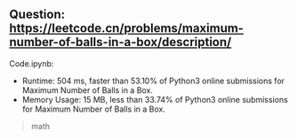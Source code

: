 ## Question: https://leetcode.cn/problems/maximum-number-of-balls-in-a-box/description/

Code.ipynb:
* Runtime: 504 ms, faster than 53.10% of Python3 online submissions for Maximum Number of Balls in a Box.
* Memory Usage: 15 MB, less than 33.74% of Python3 online submissions for Maximum Number of Balls in a Box.
> math

